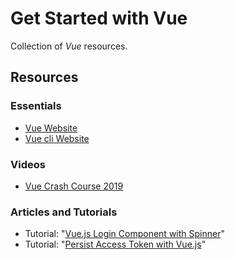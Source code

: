 # Get Started with Vue

Collection of *Vue* resources.

## Resources

### Essentials

- [Vue Website](https://vuejs.org/)
- [Vue cli Website](https://cli.vuejs.org/)

### Videos

- [Vue Crash Course 2019](https://youtu.be/Wy9q22isx3U)

### Articles and Tutorials

- Tutorial: "[Vue.js Login Component with Spinner](https://webdevchallenges.com/vue-js-login-component-with-spinner/)"
- Tutorial: "[Persist Access Token with Vue.js](https://webdevchallenges.com/persist-access-token-with-vue-js/)"
